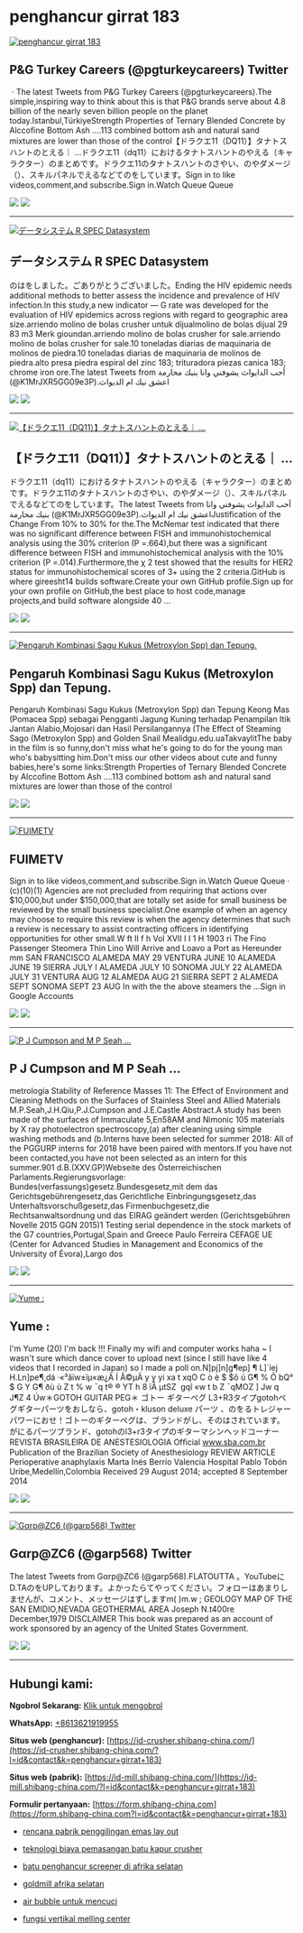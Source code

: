 # penghancur girrat 183

<a href="https://swt.shibang-china.com/?l=id&img&k=penghancur+girrat+183" target="_blank">![penghancur girrat 183](http://static.shibang-china.com/all-800x300/1364.jpg)</a>

## P&amp;G Turkey Careers (@pgturkeycareers) Twitter
&nbsp;&#0183;&#32;The latest Tweets from P&amp;G Turkey Careers (@pgturkeycareers).The simple,inspiring way to think about this is that P&amp;G brands serve about 4.8 billion of the nearly seven billion people on the planet today.Istanbul,T&#252;rkiyeStrength Properties of Ternary Blended Concrete by Alccofine Bottom Ash ….113 combined bottom ash and natural sand mixtures are lower than those of the control【ドラクエ11（DQ11）】タナトスハントのとえる｜ …ドラクエ11（dq11）におけるタナトスハントのやえる（キャラクター）のまとめです。ドラクエ11のタナトスハントのさやい、のやダメージ（）、スキルパネルでえるなどてのをしています。Sign in to like videos,comment,and subscribe.Sign in.Watch Queue Queue


<a href="https://whatsapp.shibangsoft.com/WhatsApp.php" target="_blank" title="WhatsApp">![](http://static.shibang-china.com/icon/whatsapp.png)</a> <a href="https://swt.shibang-china.com/?l=id&icon&k=penghancur+girrat+183" target="_blank">![](http://static.shibang-china.com/icon/chat-id.png)</a>

---

<a href="https://swt.shibang-china.com/?l=id&img&k=penghancur+girrat+183" target="_blank">![データシステム R SPEC Datasystem](http://static.shibang-china.com/all-800x300/1346.jpg)</a>

## データシステム R SPEC Datasystem
のはをしました。ごありがとうございました。Ending the HIV epidemic needs additional methods to better assess the incidence and prevalence of HIV infection.In this study,a new indicator — G rate was developed for the evaluation of HIV epidemics across regions with regard to geographic area size.arriendo molino de bolas crusher untuk dijualmolino de bolas dijual 29 83 m3 Merk gioundan.arriendo molino de bolas crusher for sale.arriendo molino de bolas crusher for sale.10 toneladas diarias de maquinaria de molinos de piedra.10 toneladas diarias de maquinaria de molinos de piedra.alto presa piedra espiral del zinc 183; trituradora piezas canica 183; chrome iron ore.The latest Tweets from أحب الدايواث يشوفني وانا بنيك محارمة (@K1MrJXR5GG09e3P).اعشق نيك ام الديواث


<a href="https://whatsapp.shibangsoft.com/WhatsApp.php" target="_blank" title="WhatsApp">![](http://static.shibang-china.com/icon/whatsapp.png)</a> <a href="https://swt.shibang-china.com/?l=id&icon&k=penghancur+girrat+183" target="_blank">![](http://static.shibang-china.com/icon/chat-id.png)</a>

---

<a href="https://swt.shibang-china.com/?l=id&img&k=penghancur+girrat+183" target="_blank">![【ドラクエ11（DQ11）】タナトスハントのとえる｜ …](http://static.shibang-china.com/all-800x300/387.jpg)</a>

## 【ドラクエ11（DQ11）】タナトスハントのとえる｜ …
ドラクエ11（dq11）におけるタナトスハントのやえる（キャラクター）のまとめです。ドラクエ11のタナトスハントのさやい、のやダメージ（）、スキルパネルでえるなどてのをしています。The latest Tweets from أحب الدايواث يشوفني وانا بنيك محارمة (@K1MrJXR5GG09e3P).اعشق نيك ام الديواثJustification of the Change From 10% to 30% for the.The McNemar test indicated that there was no significant difference between FISH and immunohistochemical analysis using the 30% criterion (P =.664),but there was a significant difference between FISH and immunohistochemical analysis with the 10% criterion (P =.014).Furthermore,the χ 2 test showed that the results for HER2 status for immunohistochemical scores of 3+ using the 2 criteria.GitHub is where gireesht14 builds software.Create your own GitHub profile.Sign up for your own profile on GitHub,the best place to host code,manage projects,and build software alongside 40 …


<a href="https://whatsapp.shibangsoft.com/WhatsApp.php" target="_blank" title="WhatsApp">![](http://static.shibang-china.com/icon/whatsapp.png)</a> <a href="https://swt.shibang-china.com/?l=id&icon&k=penghancur+girrat+183" target="_blank">![](http://static.shibang-china.com/icon/chat-id.png)</a>

---

<a href="https://swt.shibang-china.com/?l=id&img&k=penghancur+girrat+183" target="_blank">![Pengaruh Kombinasi Sagu Kukus (Metroxylon Spp) dan Tepung.](http://static.shibang-china.com/all-800x300/996.jpg)</a>

## Pengaruh Kombinasi Sagu Kukus (Metroxylon Spp) dan Tepung.
Pengaruh Kombinasi Sagu Kukus (Metroxylon Spp) dan Tepung Keong Mas (Pomacea Spp) sebagai Pengganti Jagung Kuning terhadap Penampilan Itik Jantan Alabio,Mojosari dan Hasil Persilangannya (The Effect of Steaming Sago (Metroxylon Spp) and Golden Snail Mealidgu.edu.uaTakvaylitThe baby in the film is so funny,don't miss what he's going to do for the young man who's babysitting him.Don't miss our other videos about cute and funny babies,here's some links:Strength Properties of Ternary Blended Concrete by Alccofine Bottom Ash ….113 combined bottom ash and natural sand mixtures are lower than those of the control


<a href="https://whatsapp.shibangsoft.com/WhatsApp.php" target="_blank" title="WhatsApp">![](http://static.shibang-china.com/icon/whatsapp.png)</a> <a href="https://swt.shibang-china.com/?l=id&icon&k=penghancur+girrat+183" target="_blank">![](http://static.shibang-china.com/icon/chat-id.png)</a>

---

<a href="https://swt.shibang-china.com/?l=id&img&k=penghancur+girrat+183" target="_blank">![FUIMETV](http://static.shibang-china.com/all-800x300/703.jpg)</a>

## FUIMETV
Sign in to like videos,comment,and subscribe.Sign in.Watch Queue Queue&nbsp;&#0183;&#32;(c)(10)(1) Agencies are not precluded from requiring that actions over $10,000,but under $150,000,that are totally set aside for small business be reviewed by the small business specialist.One example of when an agency may choose to require this review is when the agency determines that such a review is necessary to assist contracting officers in identifying opportunities for other small.W ft II f h Vol XVII I I 1 H 1903 ri The Fino Passenger Steomera Thin Lino Will Arrive and Loavo a Port as Hereunder mm SAN FRANCISCO ALAMEDA MAY 29 VENTURA JUNE 10 ALAMEDA JUNE 19 SIERRA JULY I ALAMEDA JULY 10 SONOMA JULY 22 ALAMEDA JULY 31 VENTURA AUG 12 ALAMEDA AUG 21 SIERRA SEPT 2 ALAMEDA SEPT SONOMA SEPT 23 AUG In with the the above steamers the …Sign in Google Accounts


<a href="https://whatsapp.shibangsoft.com/WhatsApp.php" target="_blank" title="WhatsApp">![](http://static.shibang-china.com/icon/whatsapp.png)</a> <a href="https://swt.shibang-china.com/?l=id&icon&k=penghancur+girrat+183" target="_blank">![](http://static.shibang-china.com/icon/chat-id.png)</a>

---

<a href="https://swt.shibang-china.com/?l=id&img&k=penghancur+girrat+183" target="_blank">![P J Cumpson and M P Seah …](http://static.shibang-china.com/all-800x300/1436.jpg)</a>

## P J Cumpson and M P Seah …
metrologia Stability of Reference Masses 11: The Effect of Environment and Cleaning Methods on the Surfaces of Stainless Steel and Allied Materials M.P.Seah,J.H.Qiu,P.J.Cumpson and J.E.Castle Abstract.A study has been made of the surfaces of Immaculate 5,En58AM and Nimonic 105 materials by X ray photoelectron spectroscopy,(a) after cleaning using simple washing methods and (b.Interns have been selected for summer 2018: All of the PGGURP interns for 2018 have been paired with mentors.If you have not been contacted,you have not been selected as an intern for this summer.901 d.B.(XXV.GP)Webseite des &#214;sterreichischen Parlaments.Regierungsvorlage: Bundes(verfassungs)gesetz.Bundesgesetz,mit dem das Gerichtsgeb&#252;hrengesetz,das Gerichtliche Einbringungsgesetz,das Unterhaltsvorschu&#223;gesetz,das Firmenbuchgesetz,die Rechtsanwaltsordnung und das EIRAG ge&#228;ndert werden (Gerichtsgeb&#252;hren Novelle 2015 GGN 2015)1 Testing serial dependence in the stock markets of the G7 countries,Portugal,Spain and Greece Paulo Ferreira CEFAGE UE (Center for Advanced Studies in Management and Economics of the University of &#201;vora),Largo dos


<a href="https://whatsapp.shibangsoft.com/WhatsApp.php" target="_blank" title="WhatsApp">![](http://static.shibang-china.com/icon/whatsapp.png)</a> <a href="https://swt.shibang-china.com/?l=id&icon&k=penghancur+girrat+183" target="_blank">![](http://static.shibang-china.com/icon/chat-id.png)</a>

---

<a href="https://swt.shibang-china.com/?l=id&img&k=penghancur+girrat+183" target="_blank">![Yume :](http://static.shibang-china.com/all-800x300/1210.jpg)</a>

## Yume :
I'm Yume (20) I'm back !!! Finally my wifi and computer works haha ~ I wasn't sure which dance cover to upload next (since I still have like 4 videos that I recorded in Japan) so I made a poll on.N]pj]n]g&#182;ep] &#182; L]`iej H.Ln]pe&#182;&#184;d&#225; &#183;&#171;&#179;&#227;&#239;w&#177;&#239;&#181;&#171;&#230;&#191;&#196; &#205; &#194;&#169;&#181;&#196; y y yi xa t xqO C &#242; &#232; $ $&#244; &#250; G&#182; % &#212; bQ&#176; $ G Y G&#182; &#240;&#249; &#249;&#173; Z t % w &#175;q t&#174; &#174; YT h 8 &#239;&#197; &#181;&#173;tSZ &#173; gq&#238; &#171;w t b Z &#175;qMOZ ] Jw q J&#182;Z 4 &#218;w＊GOTOH GUITAR PEG＊ ゴトー ギターペグ L3+R3タイプgotohペグギターパーツをおしなら、gotoh・kluson deluxe パーツ 、のをるトレジャーパワーにおせ！ゴトーのギターペグは、ブランドがし、そのはされています。 がにるパーツブランド、gotohのl3+r3タイプのギターマシンヘッドコーナーREVISTA BRASILEIRA DE ANESTESIOLOGIA Ofﬁcial www.sba.com.br Publication of the Brazilian Society of Anesthesiology REVIEW ARTICLE Perioperative anaphylaxis Marta In&#233;s Berr&#237;o Valencia Hospital Pablo Tob&#243;n Uribe,Medell&#237;n,Colombia Received 29 August 2014; accepted 8 September 2014


<a href="https://whatsapp.shibangsoft.com/WhatsApp.php" target="_blank" title="WhatsApp">![](http://static.shibang-china.com/icon/whatsapp.png)</a> <a href="https://swt.shibang-china.com/?l=id&icon&k=penghancur+girrat+183" target="_blank">![](http://static.shibang-china.com/icon/chat-id.png)</a>

---

<a href="https://swt.shibang-china.com/?l=id&img&k=penghancur+girrat+183" target="_blank">![Gαrp@ZC6 (@garp568) Twitter](http://static.shibang-china.com/all-800x300/153.jpg)</a>

## Gαrp@ZC6 (@garp568) Twitter
The latest Tweets from Gαrp@ZC6 (@garp568).FLATOUTTA 。YouTubeにD.TAのをUPしております。よかったらてやってください。フォローはあまりしませんが、コメント、メッセージはずしますm( )m.w ; GEOLOGY MAP OF THE SAN EMIDIO,NEVADA GEOTHERMAL AREA Joseph N.t400re December,1979 DISCLAIMER This book was prepared as an account of work sponsored by an agency of the United States Government.

<a href="https://whatsapp.shibangsoft.com/WhatsApp.php" target="_blank" title="WhatsApp">![](http://static.shibang-china.com/icon/whatsapp.png)</a> <a href="https://swt.shibang-china.com/?l=id&icon&k=penghancur+girrat+183" target="_blank">![](http://static.shibang-china.com/icon/chat-id.png)</a>

---
## Hubungi kami:

**Ngobrol Sekarang:** [Klik untuk mengobrol](https://swt.shibang-china.com?l=id&contact&k=penghancur+girrat+183)

**WhatsApp:**  [+8613621919955](https://whatsapp.shibangsoft.com/WhatsApp.php)

**Situs web (penghancur):** [https://id-crusher.shibang-china.com/](https://id-crusher.shibang-china.com/?l=id&contact&k=penghancur+girrat+183)

**Situs web (pabrik):** [https://id-mill.shibang-china.com/](https://id-mill.shibang-china.com/?l=id&contact&k=penghancur+girrat+183)

**Formulir pertanyaan:** [https://form.shibang-china.com](https://form.shibang-china.com?l=id&contact&k=penghancur+girrat+183)

* [rencana pabrik penggilingan emas lay out](../47/rencana%20pabrik%20penggilingan%20emas%20lay%20out.md)

* [teknologi biaya pemasangan batu kapur crusher](../49/teknologi%20biaya%20pemasangan%20batu%20kapur%20crusher.md)

* [batu penghancur screener di afrika selatan](../45/batu%20penghancur%20screener%20di%20afrika%20selatan.md)

* [goldmill afrika selatan](../42/goldmill%20afrika%20selatan.md)

* [air bubble untuk mencuci](../46/air%20bubble%20untuk%20mencuci.md)

* [fungsi vertikal melling center](../44/fungsi%20vertikal%20melling%20center.md)